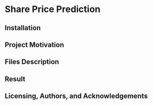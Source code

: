 # Share Price Prediction
## Installation
## Project Motivation
## Files Description
## Result
## Licensing, Authors, and Acknowledgements
